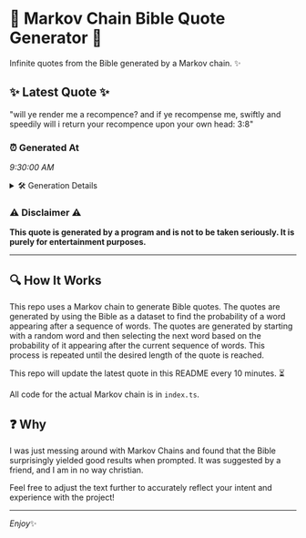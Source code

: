# 📖 Markov Chain Bible Quote Generator 📖

Infinite quotes from the Bible generated by a Markov chain. ✨

## ✨ Latest Quote ✨
"will ye render me a recompence? and if ye recompense me, swiftly and speedily will i return your recompence upon your own head: 3:8"

### ⏰ Generated At
*9:30:00 AM*

<details>
    <summary>🛠️ Generation Details</summary>
    <p>
        <strong>🌱 Seed:</strong> will<br>
        <strong>🔄 Iterations:</strong> 23<br>
        <strong>📜 Context History:</strong><br>[ will ]: ye<br>[ will, ye ]: render<br>[ will, ye, render ]: me<br>[ will, ye, render, me ]: a<br>[ will, ye, render, me, a ]: recompence?<br>[ will, ye, render, me, a, recompence? ]: and<br>[ ye, render, me, a, recompence?, and ]: if<br>[ render, me, a, recompence?, and, if ]: ye<br>[ me, a, recompence?, and, if, ye ]: recompense<br>[ a, recompence?, and, if, ye, recompense ]: me,<br>[ recompence?, and, if, ye, recompense, me, ]: swiftly<br>[ and, if, ye, recompense, me,, swiftly ]: and<br>[ if, ye, recompense, me,, swiftly, and ]: speedily<br>[ ye, recompense, me,, swiftly, and, speedily ]: will<br>[ recompense, me,, swiftly, and, speedily, will ]: i<br>[ me,, swiftly, and, speedily, will, i ]: return<br>[ swiftly, and, speedily, will, i, return ]: your<br>[ and, speedily, will, i, return, your ]: recompence<br>[ speedily, will, i, return, your, recompence ]: upon<br>[ will, i, return, your, recompence, upon ]: your<br>[ i, return, your, recompence, upon, your ]: own<br>[ return, your, recompence, upon, your, own ]: head:<br>[ your, recompence, upon, your, own, head: ]: 3:8<br>
    </p>
</details>

### ⚠️ Disclaimer ⚠️
**This quote is generated by a program and is not to be taken seriously. It is purely for entertainment purposes.**

---

## 🔍 How It Works

This repo uses a Markov chain to generate Bible quotes. The quotes are generated by using the Bible as a dataset to find the probability of a word appearing after a sequence of words. The quotes are generated by starting with a random word and then selecting the next word based on the probability of it appearing after the current sequence of words. This process is repeated until the desired length of the quote is reached.

This repo will update the latest quote in this README every 10 minutes. ⏳

All code for the actual Markov chain is in `index.ts`.

## ❓ Why

I was just messing around with Markov Chains and found that the Bible surprisingly yielded good results when prompted. 
It was suggested by a friend, and I am in no way christian.

Feel free to adjust the text further to accurately reflect your intent and experience with the project!

---

*Enjoy*✨
